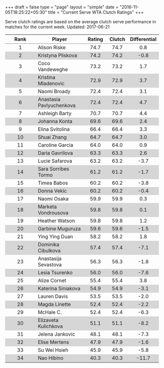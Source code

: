 +++
draft = false
type = "page" 
layout = "simple"
date = "2016-11-05T18:25:22+05:30"
title = "Current Serve WTA Clutch Ratings"
+++


Serve clutch ratings are based on the average clutch serve performance in matches for the current week. Updated: 2017-06-21


<table class='gmisc_table' style='border-collapse: collapse; margin-top: 1em; margin-bottom: 1em;' >
<thead>
<tr>
<th style='border-bottom: 1px solid grey; border-top: 2px solid grey; text-align: center;'>Rank</th>
<th style='border-bottom: 1px solid grey; border-top: 2px solid grey; text-align: center;'>Player</th>
<th style='border-bottom: 1px solid grey; border-top: 2px solid grey; text-align: center;'>Rating</th>
<th style='border-bottom: 1px solid grey; border-top: 2px solid grey; text-align: center;'>Clutch</th>
<th style='border-bottom: 1px solid grey; border-top: 2px solid grey; text-align: center;'>Differential</th>
</tr>
</thead>
<tbody>
<tr>
<td style='width:40%; text-align: center;'>1</td>
<td style='width:40%; text-align: left;'>Alison Riske</td>
<td style='width:40%; text-align: center;'>74.7</td>
<td style='width:40%; text-align: center;'>74.7</td>
<td style='width:40%; text-align: center;'>0.8</td>
</tr>
<tr style='background-color: #d6d6d6;'>
<td style='width:40%; background-color: #d6d6d6; text-align: center;'>2</td>
<td style='width:40%; background-color: #d6d6d6; text-align: left;'>Kristyna Pliskova</td>
<td style='width:40%; background-color: #d6d6d6; text-align: center;'>74.2</td>
<td style='width:40%; background-color: #d6d6d6; text-align: center;'>74.2</td>
<td style='width:40%; background-color: #d6d6d6; text-align: center;'>-0.8</td>
</tr>
<tr>
<td style='width:40%; text-align: center;'>3</td>
<td style='width:40%; text-align: left;'>Coco Vandeweghe</td>
<td style='width:40%; text-align: center;'>73.2</td>
<td style='width:40%; text-align: center;'>73.2</td>
<td style='width:40%; text-align: center;'>1.7</td>
</tr>
<tr style='background-color: #d6d6d6;'>
<td style='width:40%; background-color: #d6d6d6; text-align: center;'>4</td>
<td style='width:40%; background-color: #d6d6d6; text-align: left;'>Kristina Mladenovic</td>
<td style='width:40%; background-color: #d6d6d6; text-align: center;'>72.9</td>
<td style='width:40%; background-color: #d6d6d6; text-align: center;'>72.9</td>
<td style='width:40%; background-color: #d6d6d6; text-align: center;'>3.7</td>
</tr>
<tr>
<td style='width:40%; text-align: center;'>5</td>
<td style='width:40%; text-align: left;'>Naomi Broady</td>
<td style='width:40%; text-align: center;'>72.4</td>
<td style='width:40%; text-align: center;'>72.4</td>
<td style='width:40%; text-align: center;'>3.1</td>
</tr>
<tr style='background-color: #d6d6d6;'>
<td style='width:40%; background-color: #d6d6d6; text-align: center;'>6</td>
<td style='width:40%; background-color: #d6d6d6; text-align: left;'>Anastasia Pavlyuchenkova</td>
<td style='width:40%; background-color: #d6d6d6; text-align: center;'>72.4</td>
<td style='width:40%; background-color: #d6d6d6; text-align: center;'>72.4</td>
<td style='width:40%; background-color: #d6d6d6; text-align: center;'>4.7</td>
</tr>
<tr>
<td style='width:40%; text-align: center;'>7</td>
<td style='width:40%; text-align: left;'>Ashleigh Barty</td>
<td style='width:40%; text-align: center;'>70.7</td>
<td style='width:40%; text-align: center;'>70.7</td>
<td style='width:40%; text-align: center;'>4.4</td>
</tr>
<tr style='background-color: #d6d6d6;'>
<td style='width:40%; background-color: #d6d6d6; text-align: center;'>8</td>
<td style='width:40%; background-color: #d6d6d6; text-align: left;'>Johanna Konta</td>
<td style='width:40%; background-color: #d6d6d6; text-align: center;'>69.6</td>
<td style='width:40%; background-color: #d6d6d6; text-align: center;'>69.6</td>
<td style='width:40%; background-color: #d6d6d6; text-align: center;'>2.4</td>
</tr>
<tr>
<td style='width:40%; text-align: center;'>9</td>
<td style='width:40%; text-align: left;'>Elina Svitolina</td>
<td style='width:40%; text-align: center;'>66.4</td>
<td style='width:40%; text-align: center;'>66.4</td>
<td style='width:40%; text-align: center;'>3.3</td>
</tr>
<tr style='background-color: #d6d6d6;'>
<td style='width:40%; background-color: #d6d6d6; text-align: center;'>10</td>
<td style='width:40%; background-color: #d6d6d6; text-align: left;'>Shuai Zhang</td>
<td style='width:40%; background-color: #d6d6d6; text-align: center;'>64.7</td>
<td style='width:40%; background-color: #d6d6d6; text-align: center;'>64.7</td>
<td style='width:40%; background-color: #d6d6d6; text-align: center;'>3.0</td>
</tr>
<tr>
<td style='width:40%; text-align: center;'>11</td>
<td style='width:40%; text-align: left;'>Caroline Garcia</td>
<td style='width:40%; text-align: center;'>64.0</td>
<td style='width:40%; text-align: center;'>64.0</td>
<td style='width:40%; text-align: center;'>0.9</td>
</tr>
<tr style='background-color: #d6d6d6;'>
<td style='width:40%; background-color: #d6d6d6; text-align: center;'>12</td>
<td style='width:40%; background-color: #d6d6d6; text-align: left;'>Daria Gavrilova</td>
<td style='width:40%; background-color: #d6d6d6; text-align: center;'>63.3</td>
<td style='width:40%; background-color: #d6d6d6; text-align: center;'>63.3</td>
<td style='width:40%; background-color: #d6d6d6; text-align: center;'>2.6</td>
</tr>
<tr>
<td style='width:40%; text-align: center;'>13</td>
<td style='width:40%; text-align: left;'>Lucie Safarova</td>
<td style='width:40%; text-align: center;'>63.2</td>
<td style='width:40%; text-align: center;'>63.2</td>
<td style='width:40%; text-align: center;'>-3.7</td>
</tr>
<tr style='background-color: #d6d6d6;'>
<td style='width:40%; background-color: #d6d6d6; text-align: center;'>14</td>
<td style='width:40%; background-color: #d6d6d6; text-align: left;'>Sara Sorribes Tormo</td>
<td style='width:40%; background-color: #d6d6d6; text-align: center;'>61.2</td>
<td style='width:40%; background-color: #d6d6d6; text-align: center;'>61.2</td>
<td style='width:40%; background-color: #d6d6d6; text-align: center;'>-1.7</td>
</tr>
<tr>
<td style='width:40%; text-align: center;'>15</td>
<td style='width:40%; text-align: left;'>Timea Babos</td>
<td style='width:40%; text-align: center;'>60.2</td>
<td style='width:40%; text-align: center;'>60.2</td>
<td style='width:40%; text-align: center;'>-3.8</td>
</tr>
<tr style='background-color: #d6d6d6;'>
<td style='width:40%; background-color: #d6d6d6; text-align: center;'>16</td>
<td style='width:40%; background-color: #d6d6d6; text-align: left;'>Donna Vekic</td>
<td style='width:40%; background-color: #d6d6d6; text-align: center;'>60.2</td>
<td style='width:40%; background-color: #d6d6d6; text-align: center;'>60.2</td>
<td style='width:40%; background-color: #d6d6d6; text-align: center;'>-0.4</td>
</tr>
<tr>
<td style='width:40%; text-align: center;'>17</td>
<td style='width:40%; text-align: left;'>Naomi Osaka</td>
<td style='width:40%; text-align: center;'>59.9</td>
<td style='width:40%; text-align: center;'>59.9</td>
<td style='width:40%; text-align: center;'>0.3</td>
</tr>
<tr style='background-color: #d6d6d6;'>
<td style='width:40%; background-color: #d6d6d6; text-align: center;'>18</td>
<td style='width:40%; background-color: #d6d6d6; text-align: left;'>Marketa Vondrousova</td>
<td style='width:40%; background-color: #d6d6d6; text-align: center;'>59.8</td>
<td style='width:40%; background-color: #d6d6d6; text-align: center;'>59.8</td>
<td style='width:40%; background-color: #d6d6d6; text-align: center;'>0.1</td>
</tr>
<tr>
<td style='width:40%; text-align: center;'>19</td>
<td style='width:40%; text-align: left;'>Heather Watson</td>
<td style='width:40%; text-align: center;'>59.8</td>
<td style='width:40%; text-align: center;'>59.8</td>
<td style='width:40%; text-align: center;'>1.2</td>
</tr>
<tr style='background-color: #d6d6d6;'>
<td style='width:40%; background-color: #d6d6d6; text-align: center;'>20</td>
<td style='width:40%; background-color: #d6d6d6; text-align: left;'>Garbine Muguruza</td>
<td style='width:40%; background-color: #d6d6d6; text-align: center;'>59.6</td>
<td style='width:40%; background-color: #d6d6d6; text-align: center;'>59.6</td>
<td style='width:40%; background-color: #d6d6d6; text-align: center;'>-1.5</td>
</tr>
<tr>
<td style='width:40%; text-align: center;'>21</td>
<td style='width:40%; text-align: left;'>Ying Ying Duan</td>
<td style='width:40%; text-align: center;'>58.2</td>
<td style='width:40%; text-align: center;'>58.2</td>
<td style='width:40%; text-align: center;'>1.8</td>
</tr>
<tr style='background-color: #d6d6d6;'>
<td style='width:40%; background-color: #d6d6d6; text-align: center;'>22</td>
<td style='width:40%; background-color: #d6d6d6; text-align: left;'>Dominika Cibulkova</td>
<td style='width:40%; background-color: #d6d6d6; text-align: center;'>57.4</td>
<td style='width:40%; background-color: #d6d6d6; text-align: center;'>57.4</td>
<td style='width:40%; background-color: #d6d6d6; text-align: center;'>-7.1</td>
</tr>
<tr>
<td style='width:40%; text-align: center;'>23</td>
<td style='width:40%; text-align: left;'>Anastasija Sevastova</td>
<td style='width:40%; text-align: center;'>56.3</td>
<td style='width:40%; text-align: center;'>56.3</td>
<td style='width:40%; text-align: center;'>-1.8</td>
</tr>
<tr style='background-color: #d6d6d6;'>
<td style='width:40%; background-color: #d6d6d6; text-align: center;'>24</td>
<td style='width:40%; background-color: #d6d6d6; text-align: left;'>Lesia Tsurenko</td>
<td style='width:40%; background-color: #d6d6d6; text-align: center;'>56.0</td>
<td style='width:40%; background-color: #d6d6d6; text-align: center;'>56.0</td>
<td style='width:40%; background-color: #d6d6d6; text-align: center;'>-7.6</td>
</tr>
<tr>
<td style='width:40%; text-align: center;'>25</td>
<td style='width:40%; text-align: left;'>Alize Cornet</td>
<td style='width:40%; text-align: center;'>55.4</td>
<td style='width:40%; text-align: center;'>55.4</td>
<td style='width:40%; text-align: center;'>3.8</td>
</tr>
<tr style='background-color: #d6d6d6;'>
<td style='width:40%; background-color: #d6d6d6; text-align: center;'>26</td>
<td style='width:40%; background-color: #d6d6d6; text-align: left;'>Katerina Siniakova</td>
<td style='width:40%; background-color: #d6d6d6; text-align: center;'>54.9</td>
<td style='width:40%; background-color: #d6d6d6; text-align: center;'>54.9</td>
<td style='width:40%; background-color: #d6d6d6; text-align: center;'>-3.1</td>
</tr>
<tr>
<td style='width:40%; text-align: center;'>27</td>
<td style='width:40%; text-align: left;'>Lauren Davis</td>
<td style='width:40%; text-align: center;'>53.5</td>
<td style='width:40%; text-align: center;'>53.5</td>
<td style='width:40%; text-align: center;'>-2.0</td>
</tr>
<tr style='background-color: #d6d6d6;'>
<td style='width:40%; background-color: #d6d6d6; text-align: center;'>28</td>
<td style='width:40%; background-color: #d6d6d6; text-align: left;'>Magda Linette</td>
<td style='width:40%; background-color: #d6d6d6; text-align: center;'>52.4</td>
<td style='width:40%; background-color: #d6d6d6; text-align: center;'>52.4</td>
<td style='width:40%; background-color: #d6d6d6; text-align: center;'>-2.2</td>
</tr>
<tr>
<td style='width:40%; text-align: center;'>29</td>
<td style='width:40%; text-align: left;'>McHale C.</td>
<td style='width:40%; text-align: center;'>52.4</td>
<td style='width:40%; text-align: center;'>52.4</td>
<td style='width:40%; text-align: center;'>-6.3</td>
</tr>
<tr style='background-color: #d6d6d6;'>
<td style='width:40%; background-color: #d6d6d6; text-align: center;'>30</td>
<td style='width:40%; background-color: #d6d6d6; text-align: left;'>Elizaveta Kulichkova</td>
<td style='width:40%; background-color: #d6d6d6; text-align: center;'>51.1</td>
<td style='width:40%; background-color: #d6d6d6; text-align: center;'>51.1</td>
<td style='width:40%; background-color: #d6d6d6; text-align: center;'>-8.2</td>
</tr>
<tr>
<td style='width:40%; text-align: center;'>31</td>
<td style='width:40%; text-align: left;'>Jelena Jankovic</td>
<td style='width:40%; text-align: center;'>48.1</td>
<td style='width:40%; text-align: center;'>48.1</td>
<td style='width:40%; text-align: center;'>-7.3</td>
</tr>
<tr style='background-color: #d6d6d6;'>
<td style='width:40%; background-color: #d6d6d6; text-align: center;'>32</td>
<td style='width:40%; background-color: #d6d6d6; text-align: left;'>Elise Mertens</td>
<td style='width:40%; background-color: #d6d6d6; text-align: center;'>47.9</td>
<td style='width:40%; background-color: #d6d6d6; text-align: center;'>47.9</td>
<td style='width:40%; background-color: #d6d6d6; text-align: center;'>-1.6</td>
</tr>
<tr>
<td style='width:40%; text-align: center;'>33</td>
<td style='width:40%; text-align: left;'>Su Wei Hsieh</td>
<td style='width:40%; text-align: center;'>45.9</td>
<td style='width:40%; text-align: center;'>45.9</td>
<td style='width:40%; text-align: center;'>-5.8</td>
</tr>
<tr style='background-color: #d6d6d6;'>
<td style='width:40%; background-color: #d6d6d6; border-bottom: 2px solid grey; text-align: center;'>34</td>
<td style='width:40%; background-color: #d6d6d6; border-bottom: 2px solid grey; text-align: left;'>Nao Hibino</td>
<td style='width:40%; background-color: #d6d6d6; border-bottom: 2px solid grey; text-align: center;'>40.3</td>
<td style='width:40%; background-color: #d6d6d6; border-bottom: 2px solid grey; text-align: center;'>40.3</td>
<td style='width:40%; background-color: #d6d6d6; border-bottom: 2px solid grey; text-align: center;'>-11.7</td>
</tr>
</tbody>
</table>
